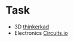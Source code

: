 # Task

* 3D [thinkerkad](https://www.tinkercad.com/)
* Electronics [Circuits.io](http://123d.circuits.io)

